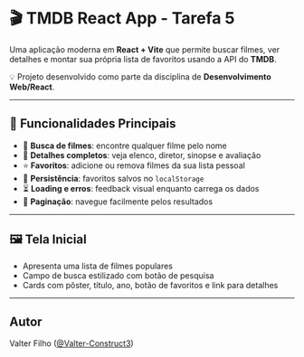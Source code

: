 # 🎬 TMDB React App - Tarefa 5

Uma aplicação moderna em **React + Vite** que permite buscar filmes, ver detalhes e montar sua própria lista de favoritos usando a API do **TMDB**.  

💡 Projeto desenvolvido como parte da disciplina de **Desenvolvimento Web/React**.

---

## 🌟 Funcionalidades Principais

- 🔎 **Busca de filmes**: encontre qualquer filme pelo nome  
- 📝 **Detalhes completos**: veja elenco, diretor, sinopse e avaliação  
- ⭐ **Favoritos**: adicione ou remova filmes da sua lista pessoal  
- 📄 **Persistência**: favoritos salvos no `localStorage`  
- ⏳ **Loading e erros**: feedback visual enquanto carrega os dados  
- 🔢 **Paginação**: navegue facilmente pelos resultados  

---

## 🖼️ Tela Inicial

- Apresenta uma lista de filmes populares  
- Campo de busca estilizado com botão de pesquisa  
- Cards com pôster, título, ano, botão de favoritos e link para detalhes  

---

## Autor
Valter Filho ([@Valter-Construct3](https://github.com/Valter-Construct3))

